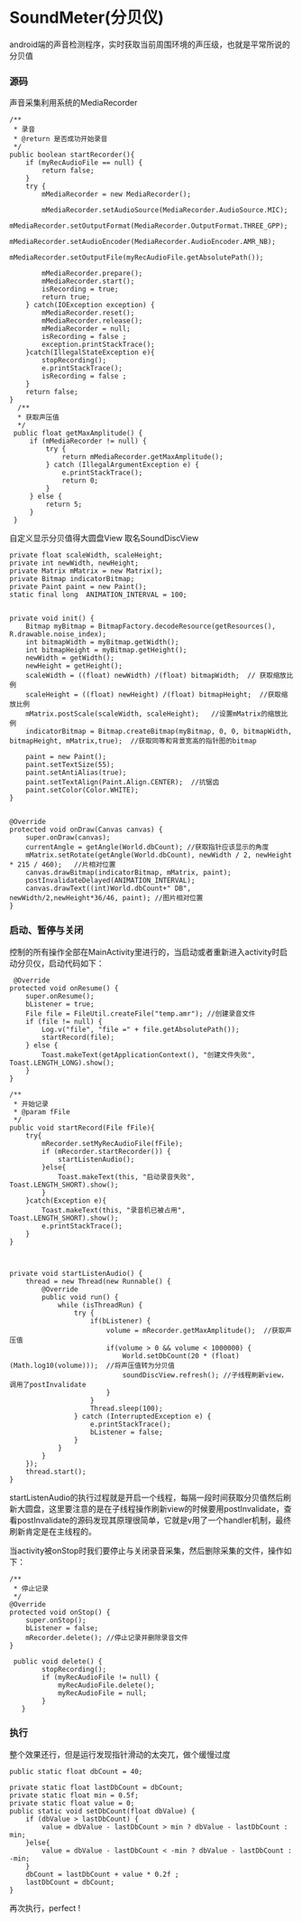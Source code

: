 # SoundMeter(分贝仪)



android端的声音检测程序，实时获取当前周围环境的声压级，也就是平常所说的分贝值
### 源码
声音采集利用系统的MediaRecorder

<!-- more -->

    /**
	 * 录音
	 * @return 是否成功开始录音
     */
	public boolean startRecorder(){
		if (myRecAudioFile == null) {
			return false;
		}
        try {
			mMediaRecorder = new MediaRecorder();

			mMediaRecorder.setAudioSource(MediaRecorder.AudioSource.MIC);
			mMediaRecorder.setOutputFormat(MediaRecorder.OutputFormat.THREE_GPP);
			mMediaRecorder.setAudioEncoder(MediaRecorder.AudioEncoder.AMR_NB);
			mMediaRecorder.setOutputFile(myRecAudioFile.getAbsolutePath());

			mMediaRecorder.prepare();
			mMediaRecorder.start();
			isRecording = true;
			return true;
        } catch(IOException exception) {
        	mMediaRecorder.reset();
        	mMediaRecorder.release();
        	mMediaRecorder = null;
        	isRecording = false ;
			exception.printStackTrace();
        }catch(IllegalStateException e){
        	stopRecording();
			e.printStackTrace();
			isRecording = false ;
        }
		return false;
	}
      /**
      * 获取声压值
      */
	 public float getMaxAmplitude() {
		 if (mMediaRecorder != null) {
			 try {
				 return mMediaRecorder.getMaxAmplitude();
			 } catch (IllegalArgumentException e) {
				 e.printStackTrace();
				 return 0;
			 }
		 } else {
			 return 5;
		 }
	 }




自定义显示分贝值得大圆盘View  取名SoundDiscView

    private float scaleWidth, scaleHeight;
    private int newWidth, newHeight;
    private Matrix mMatrix = new Matrix();
    private Bitmap indicatorBitmap;
    private Paint paint = new Paint();
    static final long  ANIMATION_INTERVAL = 100;


	private void init() {
        Bitmap myBitmap = BitmapFactory.decodeResource(getResources(), R.drawable.noise_index);
        int bitmapWidth = myBitmap.getWidth();
        int bitmapHeight = myBitmap.getHeight();
        newWidth = getWidth();
        newHeight = getHeight();
        scaleWidth = ((float) newWidth) /(float) bitmapWidth;  // 获取缩放比例
        scaleHeight = ((float) newHeight) /(float) bitmapHeight;  //获取缩放比例
        mMatrix.postScale(scaleWidth, scaleHeight);   //设置mMatrix的缩放比例
        indicatorBitmap = Bitmap.createBitmap(myBitmap, 0, 0, bitmapWidth, bitmapHeight, mMatrix,true);  //获取同等和背景宽高的指针图的bitmap

        paint = new Paint();
        paint.setTextSize(55);
        paint.setAntiAlias(true);
        paint.setTextAlign(Paint.Align.CENTER);  //抗锯齿
        paint.setColor(Color.WHITE);
    }
    
    
    @Override
    protected void onDraw(Canvas canvas) {
        super.onDraw(canvas);
        currentAngle = getAngle(World.dbCount); //获取指针应该显示的角度
        mMatrix.setRotate(getAngle(World.dbCount), newWidth / 2, newHeight * 215 / 460);   //片相对位置
        canvas.drawBitmap(indicatorBitmap, mMatrix, paint);
        postInvalidateDelayed(ANIMATION_INTERVAL);
        canvas.drawText((int)World.dbCount+" DB", newWidth/2,newHeight*36/46, paint); //图片相对位置
    }




### 启动、暂停与关闭
控制的所有操作全部在MainActivity里进行的，当启动或者重新进入activity时启动分贝仪，启动代码如下：

     @Override
    protected void onResume() {
        super.onResume();
        bListener = true;
        File file = FileUtil.createFile("temp.amr"); //创建录音文件
        if (file != null) {
            Log.v("file", "file =" + file.getAbsolutePath());
            startRecord(file);
        } else {
            Toast.makeText(getApplicationContext(), "创建文件失败", Toast.LENGTH_LONG).show();
        }
    }
    
    /**
     * 开始记录
     * @param fFile
     */
    public void startRecord(File fFile){
        try{
            mRecorder.setMyRecAudioFile(fFile);
            if (mRecorder.startRecorder()) {
                startListenAudio();
            }else{
                Toast.makeText(this, "启动录音失败", Toast.LENGTH_SHORT).show();
            }
        }catch(Exception e){
            Toast.makeText(this, "录音机已被占用", Toast.LENGTH_SHORT).show();
            e.printStackTrace();
        }
    }



    private void startListenAudio() {
        thread = new Thread(new Runnable() {
            @Override
            public void run() {
                while (isThreadRun) {
                    try {
                        if(bListener) {
                            volume = mRecorder.getMaxAmplitude();  //获取声压值
                            if(volume > 0 && volume < 1000000) {
                                World.setDbCount(20 * (float)(Math.log10(volume)));  //将声压值转为分贝值
                                soundDiscView.refresh(); //子线程刷新view，调用了postInvalidate
                            }
                        }
                        Thread.sleep(100);
                    } catch (InterruptedException e) {
                        e.printStackTrace();
                        bListener = false;
                    }
                }
            }
        });
        thread.start();
    }
startListenAudio的执行过程就是开启一个线程，每隔一段时间获取分贝值然后刷新大圆盘，这里要注意的是在子线程操作刷新view的时候要用postInvalidate，查看postInvalidate的源码发现其原理很简单，它就是v用了一个handler机制，最终刷新肯定是在主线程的。


当activity被onStop时我们要停止与关闭录音采集，然后删除采集的文件，操作如下：

    
    /**
     * 停止记录
     */
    @Override
    protected void onStop() {
        super.onStop();
        bListener = false;
        mRecorder.delete(); //停止记录并删除录音文件
    }
    
     public void delete() {
	        stopRecording();
			if (myRecAudioFile != null) {
				myRecAudioFile.delete();
				myRecAudioFile = null;
			}
	   }

### 执行
整个效果还行，但是运行发现指针滑动的太突兀，做个缓慢过度

    public static float dbCount = 40;

	private static float lastDbCount = dbCount;
	private static float min = 0.5f;
	private static float value = 0;
	public static void setDbCount(float dbValue) {
		if (dbValue > lastDbCount) {
			value = dbValue - lastDbCount > min ? dbValue - lastDbCount : min;
		}else{
			value = dbValue - lastDbCount < -min ? dbValue - lastDbCount : -min;
		}
		dbCount = lastDbCount + value * 0.2f ;
		lastDbCount = dbCount;
	}
	
	
再次执行，perfect !
